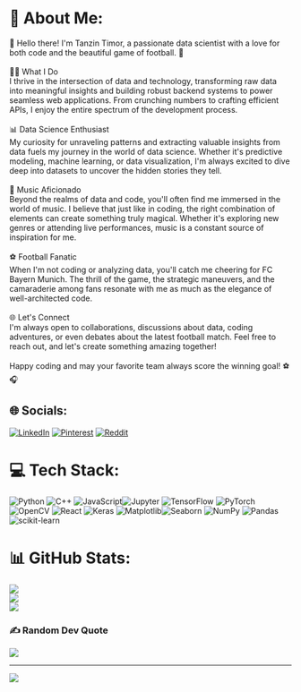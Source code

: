 # 💫 About Me:
👋 Hello there! I'm Tanzin Timor, a passionate data scientist with a love for both code and the beautiful game of football. 🚀<br><br>👨‍💻 What I Do<br>I thrive in the intersection of data and technology, transforming raw data into meaningful insights and building robust backend systems to power seamless web applications. From crunching numbers to crafting efficient APIs, I enjoy the entire spectrum of the development process.<br><br>📊 Data Science Enthusiast<br>My curiosity for unraveling patterns and extracting valuable insights from data fuels my journey in the world of data science. Whether it's predictive modeling, machine learning, or data visualization, I'm always excited to dive deep into datasets to uncover the hidden stories they tell.<br><br>🎵 Music Aficionado<br>Beyond the realms of data and code, you'll often find me immersed in the world of music. I believe that just like in coding, the right combination of elements can create something truly magical. Whether it's exploring new genres or attending live performances, music is a constant source of inspiration for me.<br><br>⚽ Football Fanatic<br>When I'm not coding or analyzing data, you'll catch me cheering for FC Bayern Munich. The thrill of the game, the strategic maneuvers, and the camaraderie among fans resonate with me as much as the elegance of well-architected code.<br><br>🌐 Let's Connect<br>I'm always open to collaborations, discussions about data, coding adventures, or even debates about the latest football match. Feel free to reach out, and let's create something amazing together!<br><br>Happy coding and may your favorite team always score the winning goal! ⚽🎧


## 🌐 Socials:
[![LinkedIn](https://img.shields.io/badge/LinkedIn-%230077B5.svg?logo=linkedin&logoColor=white)](https://linkedin.com/in/https://www.linkedin.com/in/tanzin-timor-17376024b/) [![Pinterest](https://img.shields.io/badge/Pinterest-%23E60023.svg?logo=Pinterest&logoColor=white)](https://pinterest.com/dugeytanzin29) [![Reddit](https://img.shields.io/badge/Reddit-%23FF4500.svg?logo=Reddit&logoColor=white)](https://reddit.com/user/Dizzy-Cheek1677) 

# 💻 Tech Stack:
 ![Python](https://img.shields.io/badge/python-3670A0?style=flat&logo=python&logoColor=ffdd54) ![C++](https://img.shields.io/badge/c++-%2300599C.svg?style=flat&logo=c%2B%2B&logoColor=white) ![JavaScript](https://img.shields.io/badge/javascript-%23323330.svg?style=flat&logo=javascript&logoColor=%23F7DF1E)![Jupyter](https://img.shields.io/badge/Jupyter-v1.0.0-ff69b4.svg)
 ![TensorFlow](https://img.shields.io/badge/TensorFlow-%23FF6F00.svg?style=flat&logo=TensorFlow&logoColor=white) ![PyTorch](https://img.shields.io/badge/PyTorch-%23EE4C2C.svg?style=flat&logo=PyTorch&logoColor=white) ![OpenCV](https://img.shields.io/badge/opencv-%23white.svg?style=flat&logo=opencv&logoColor=white) ![React](https://img.shields.io/badge/react-%2320232a.svg?style=flat&logo=react&logoColor=%2361DAFB) ![Keras](https://img.shields.io/badge/Keras-%23D00000.svg?style=flat&logo=Keras&logoColor=white) ![Matplotlib](https://img.shields.io/badge/Matplotlib-%23ffffff.svg?style=flat&logo=Matplotlib&logoColor=black)![Seaborn](https://img.shields.io/badge/Seaborn-v0.11.2-brightgreen.svg)
 ![NumPy](https://img.shields.io/badge/numpy-%23013243.svg?style=flat&logo=numpy&logoColor=white) ![Pandas](https://img.shields.io/badge/pandas-%23150458.svg?style=flat&logo=pandas&logoColor=white) ![scikit-learn](https://img.shields.io/badge/scikit--learn-%23F7931E.svg?style=flat&logo=scikit-learn&logoColor=white) 
# 📊 GitHub Stats:
![](https://github-readme-stats.vercel.app/api?username=tdtimor&theme=tokyonight&hide_border=false&include_all_commits=false&count_private=false)<br/>
![](https://github-readme-streak-stats.herokuapp.com/?user=tdtimor&theme=tokyonight&hide_border=false)<br/>
![](https://github-readme-stats.vercel.app/api/top-langs/?username=tdtimor&theme=tokyonight&hide_border=false&include_all_commits=false&count_private=false&layout=compact)

### ✍️ Random Dev Quote
![](https://quotes-github-readme.vercel.app/api?type=horizontal&theme=tokyonight)

---
[![](https://visitcount.itsvg.in/api?id=tdtimor&icon=0&color=8)](https://visitcount.itsvg.in)

<!-- Proudly created with GPRM ( https://gprm.itsvg.in ) -->
